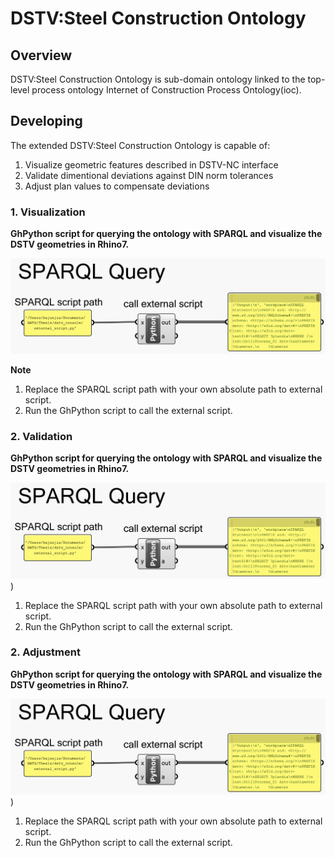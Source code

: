 # DSTV:Steel Construction Ontology

## Overview 
DSTV:Steel Construction Ontology is sub-domain ontology linked to the top-level process ontology Internet of Construction Process Ontology(ioc).


## Developing

The extended DSTV:Steel Construction Ontology is capable of:
1. Visualize geometric features described in DSTV-NC interface
2. Validate dimentional deviations against DIN norm tolerances
3. Adjust plan values to compensate deviations


### 1. Visualization

**GhPython script for querying the ontology with SPARQL and visualize the DSTV geometries in Rhino7.**

![App Screenshot](https://github.com/junjie-he/dstv-nc-ontology/blob/junjie-he-patch-1/images/ghpython%20components.png)

**Note**
1. Replace the SPARQL script path with your own absolute path to external script.
2. Run the GhPython script to call the external script.


### 2. Validation

**GhPython script for querying the ontology with SPARQL and visualize the DSTV geometries in Rhino7.**

![App Screenshot](https://github.com/junjie-he/dstv-nc-ontology/blob/junjie-he-patch-1/images/ghpython%20components.png))

1. Replace the SPARQL script path with your own absolute path to external script.
2. Run the GhPython script to call the external script.


### 2. Adjustment

**GhPython script for querying the ontology with SPARQL and visualize the DSTV geometries in Rhino7.**

![App Screenshot](https://github.com/junjie-he/dstv-nc-ontology/blob/junjie-he-patch-1/images/ghpython%20components.png))

1. Replace the SPARQL script path with your own absolute path to external script.
2. Run the GhPython script to call the external script.
